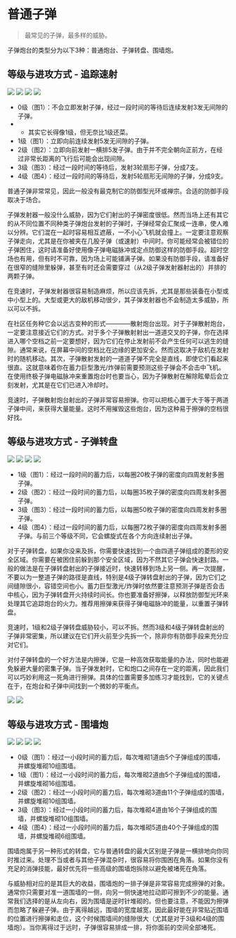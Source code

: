 # 普通子弹

> 最常见的子弹，最多样的威胁。

子弹炮台的类型分为以下3种：普通炮台、子弹转盘、围墙炮。

## 等级与进攻方式 - 追踪速射

<img src="/turrets/pellet_1.png" style={{zoom:1.25}}/>
<img src="/turrets/pellet_2.png" style={{zoom:1.25}}/>
<img src="/turrets/pellet_3.png" style={{zoom:1.25}}/>
<img src="/turrets/pellet_4.png" style={{zoom:1.25}}/>

- 0级（图1）：不会立即发射子弹，经过一段时间的等待后连续发射3发无间隙的子弹。
- - 其实它长得像1级，但无奈比1级还菜。
- 1级（图1）：立即向前连续发射5发无间隙的子弹。
- 2级（图2）：立即向前发射一横排5发子弹。由于并不完全朝向正前方，在经过非常长距离的飞行后可能会出现间隙。
- 3级（图3）：经过一段时间的等待后，发射3轮扇形子弹，分成7支。
- 4级（图4）：经过一段时间的等待后，发射5轮扇形无间隙的子弹，分成9支。

普通子弹非常常见，因此一般没有最克制它的防御型光环或禅宗。合适的防御手段取决于场合。

子弹发射器一般没什么威胁，因为它们射出的子弹密度很低。然而当场上还有其它的从不同位置不同种类子弹炮台发射的子弹时，子弹经常会汇聚成一连串，使人难以分辨。它们混在一起时容易相互遮蔽，一不小心飞机就会撞上。一定要注意观察子弹走向，尤其是在你被夹在几股子弹（或速射）中间时。你可能经常会被错位的子弹困住，这时请准备好使用像子弹电磁脉冲或定点防御这样的防御手段。超时空场也有用，但有时不可靠，因为场上可能铺满子弹。如果没有防御手段，请准备好在很窄的缝隙里躲弹，甚至有时还会需要穿过（从2级子弹发射器射出的）并排的两颗子弹。

在竞速时，子弹发射器很容易制造麻烦，所以应该先拆，尤其是那些装备在小型或中小型上的。大型或更大的敌机移动很少，其子弹发射器也不会制造太多威胁，所以可以不拆。

在社区任务种它会以远古变种的形式————散射炮台出现。对于子弹散射炮台，一定要注意接近它们的方式。对于多个子弹散射射出一道道交叉的子弹，你在选择进入哪个空档之前一定要想好，因为它们在停止发射前不会产生任何可以逃生的缝隙。通常来说，在屏幕中间的空档比在边缘的更加安全。然而这取决于敌机在发射时的随机移动。其次，子弹散射发射的一道道子弹不完全是直线，即使它们看起来很直。这就意味着你在蓄力巨型激光/炸弹前需要预测这些子弹会不会击中飞机。在使用终极子弹电磁脉冲来重置炮台时也要当心，因为子弹散射在解除眩晕后会立刻发射，尤其是在它们已进入冷却时。

竞速时，子弹散射炮台射出的子弹非常容易擦弹。你可以把核心置于大于等于两道子弹中间，来获得大量能量。这时不用摧毁这些炮台，因为这种易于擦弹的空档很好找。

## 等级与进攻方式 - 子弹转盘

<img src="/turrets/pellet_spinner_1.png" style={{zoom:1.25}}/>
<img src="/turrets/pellet_spinner_2.png" style={{zoom:1.25}}/>
<img src="/turrets/pellet_spinner_3.png" style={{zoom:1.25}}/>
<img src="/turrets/pellet_spinner_4.png" style={{zoom:1.25}}/>

- 1级（图1）：经过一段时间的蓄力后，以每圈20枚子弹的密度向四周发射多圈子弹。
- 2级（图2）：经过一段时间的蓄力后，以每圈35枚子弹的密度向四周发射多圈子弹。
- 3级（图3）：经过一段时间的蓄力后，以每圈50枚子弹的密度向四周发射多圈子弹。
- 4级（图4）：经过一段时间的蓄力后，以每圈72枚子弹的密度向四周发射多圈子弹。与前三个等级不同，它会螺旋式在各个方向连续射出子弹。

对于子弹转盘，如果你没来及拆，你需要快速找到一个由四道子弹组成的菱形的安全区域。你需要在被困住前躲到那个安全区域，因为不然其它子弹会快速封路。一般的做法是在子弹转盘射出的子弹接近时，快速转移到场上另一侧。再一次提醒，不要以为一整道子弹的路径是直线，特别是4级子弹转盘射出的子弹，因为它们之间缝隙很小，容错空间也小。蓄力巨型激光/炸弹时依然要注意预测子弹是否会击中核心，因为子弹转盘开火持续时间长。你也要准备好擦弹，以释放防御型光环来处理其它追踪炮台的火力。推荐用擦弹来获得子弹电磁脉冲的能量，以重置子弹转盘。

竞速时，1级和2级子弹转盘威胁较小，可以不拆。然而3级和4级子弹转盘射出的子弹非常密集，所以建议在它们开火前至少先拆一个，除非你有防御手段来充分应对它们。

对付子弹转盘的一个好方法是内擦弹，它是一种高效获取能量的办法，同时也能避免躲避大量的密集子弹。当子弹发射时，它和炮口之间存在一定的距离，因此我们可以巧妙利用这一死角进行擦弹。具体的位置需要多加练习才能找到，它的关键点在于，在炮台和子弹中间找到一个微妙的平衡点。

<img src="/Cookbook/disaris7.gif" style={{zoom:1}}/>

<img src="/Cookbook/disaris11.gif" style={{zoom:1}}/>

## 等级与进攻方式 - 围墙炮

<img src="/turrets/pellet_spinner_1.png" style={{zoom:1.25}}/>
<img src="/turrets/pellet_spinner_2.png" style={{zoom:1.25}}/>
<img src="/turrets/pellet_spinner_3.png" style={{zoom:1.25}}/>
<img src="/turrets/pellet_spinner_4.png" style={{zoom:1.25}}/>

- 0级（图1）：经过一小段时间的蓄力后，每次堆砌1道由5个子弹组成的围墙，并螺旋堆砌10组围墙。
- 1级（图1）：经过一小段时间的蓄力后，每次堆砌2道由5个子弹组成的围墙，并螺旋堆砌16组围墙。
- 2级（图2）：经过一小段时间的蓄力后，每次堆砌3道由11个子弹组成的围墙，并螺旋堆砌10组围墙。
- 3级（图3）：经过一小段时间的蓄力后，每次堆砌4道由16个子弹组成的围墙，并螺旋堆砌10组围墙。
- 4级（图4）：经过一小段时间的蓄力后，每次堆砌5道由40个子弹组成的围墙，并螺旋堆砌6组围墙。

围墙炮属于另一种形式的转盘，它与普通转盘的最大区别是子弹是一横排地向你同时推过来。处理不当或者与其他子弹混杂时，很容易将你围困在角落。如果你没有充足的消弹技能，最好优先将一些高级的围墙炮拆除以避免被堵死在角落。

与威胁相对应的是其巨大的收益，围墙炮的一排子弹是非常容易完成擦弹的对象。通常你只需要对准一道围墙的一侧，向另一侧快速地拉动即可擦到不少的能量。通常我们选择的是从左向右，因为围墙是逆时针堆砌的。但也要注意，不能因为擦弹而忽略了躲避子弹。由于离得越远，围墙的宽度越宽，因此最好能在非常贴近围墙的位置进行擦弹和走位，这个时候围墙间的缝隙很大（尤其是对于3级和4级的围墙炮）。当你离得过于远时，子弹很容易排成一排，将你面前的空间全部堵死。